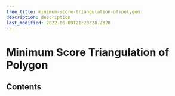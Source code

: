 ```yaml
---
tree_title: minimum-score-triangulation-of-polygon
description: description
last_modified: 2022-06-09T21:23:28.2328
---
```


# Minimum Score Triangulation of Polygon

## Contents
